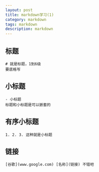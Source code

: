 ```yaml
---
layout: post
title: markdown学习(1)
category: markdown
tags: markdown
description: markdown
---
```



## 标题
    # 就是标题，1到6级
    要底格写

## 小标题
    - 小标题
    标题和小标题是可以嵌套的

## 有序小标题
    1. 2. 3. 这种就是小标题

## 链接
    [谷歌](www.google.com) [名称](链接) 不错吧